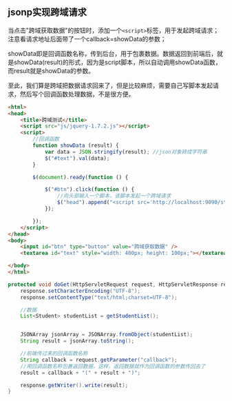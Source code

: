 ## jsonp实现跨域请求

当点击"跨域获取数据"的按钮时，添加一个`<script>`标签，用于发起跨域请求；注意看请求地址后面带了一个callback=showData的参数；

showData即是回调函数名称，传到后台，用于包裹数据。数据返回到前端后，就是showData(result)的形式，因为是script脚本，所以自动调用showData函数，而result就是showData的参数。

至此，我们算是跨域把数据请求回来了，但是比较麻烦，需要自己写脚本发起请求，然后写个回调函数处理数据，不是很方便。

```html
<html>
<head>
    <title>跨域测试</title>
    <script src="js/jquery-1.7.2.js"></script>
    <script>
        //回调函数
        function showData (result) {
            var data = JSON.stringify(result); //json对象转成字符串
            $("#text").val(data);
        }

        $(document).ready(function () {

            $("#btn").click(function () {
                //向头部输入一个脚本，该脚本发起一个跨域请求
                $("head").append("<script src='http://localhost:9090/student?callback=showData'><\/script>");
            });

        });
    </script>
</head>
<body>
    <input id="btn" type="button" value="跨域获取数据" />
    <textarea id="text" style="width: 400px; height: 100px;"></textarea>

</body>
</html>
```

```java
protected void doGet(HttpServletRequest request, HttpServletResponse response) throws ServletException, IOException {
    response.setCharacterEncoding("UTF-8");
    response.setContentType("text/html;charset=UTF-8");

    //数据
    List<Student> studentList = getStudentList();


    JSONArray jsonArray = JSONArray.fromObject(studentList);
    String result = jsonArray.toString();

    //前端传过来的回调函数名称
    String callback = request.getParameter("callback");
    //用回调函数名称包裹返回数据，这样，返回数据就作为回调函数的参数传回去了
    result = callback + "(" + result + ")";

    response.getWriter().write(result);
}
```